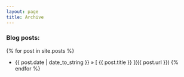 ```yaml
---
layout: page
title: Archive
---
```



### Blog posts:

{% for post in site.posts %}
  * {{ post.date | date_to_string }} &raquo; [ {{ post.title }} ]({{ post.url }})
{% endfor %}

